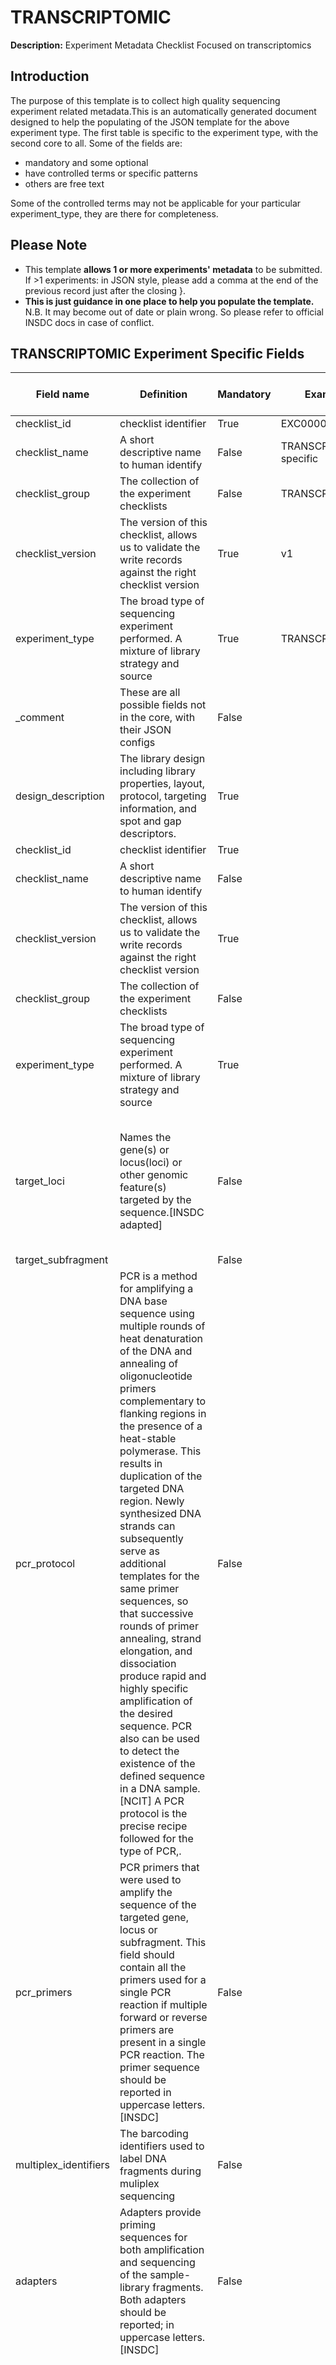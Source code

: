 # TRANSCRIPTOMIC

**Description:** Experiment Metadata Checklist Focused on transcriptomics

## Introduction

The purpose of this template is to collect high quality sequencing experiment related metadata.This is an automatically generated document designed to help the populating of the JSON template for the above experiment type.
The first table is specific to the experiment type, with the second core to all. Some of the fields are:

* mandatory and some optional
* have controlled terms or specific patterns
* others are free text

Some of the controlled terms may not be applicable for your particular experiment_type, they are there for completeness.

## Please Note

* This template **allows 1 or more experiments' metadata** to be submitted. If >1 experiments: in JSON style, please add a comma at the end of the previous record just after the closing }.
* **This is just guidance in one place to help you populate the template.** N.B. It may become out of date or plain wrong. So please refer to official INSDC docs in case of conflict.

## TRANSCRIPTOMIC Experiment Specific Fields

| Field name | Definition | Mandatory | Example | Type | Controlled Vocab Terms | Comment |
| --- | --- | --- | --- | --- | --- | --- |
| checklist_id | checklist identifier | True | EXC000020 | string |  |  |
| checklist_name | A short descriptive name to human identify | False | TRANSCRIPTOMIC specific | string |  |  |
| checklist_group | The collection of the experiment checklists | False | TRANSCRIPTOMIC | string |  |  |
| checklist_version | The version of this checklist, allows us to validate the write records against the right checklist version | True | v1 | integer |  | Version of the format v[[::digit::]] e..g. v2 |
| experiment_type | The broad type of sequencing experiment performed. A mixture of library strategy and source | True | TRANSCRIPTOMIC | string |  |  |
| _comment | These are all possible fields not in the core, with their JSON configs | False |  | string |  |  |
| design_description | The library design including library properties, layout, protocol, targeting information, and spot and gap descriptors. | True |  | string |  |  |
| checklist_id | checklist identifier | True |  | string |  |  |
| checklist_name | A short descriptive name to human identify | False |  | string |  |  |
| checklist_version | The version of this checklist, allows us to validate the write records against the right checklist version | True |  | integer |  | Version of the format v[[::digit::]] e..g. v2 |
| checklist_group | The collection of the experiment checklists | False |  | string |  |  |
| experiment_type | The broad type of sequencing experiment performed. A mixture of library strategy and source | True |  | string |  |  |
| target_loci | Names the gene(s) or locus(loci) or other genomic feature(s) targeted by the sequence.[INSDC adapted] | False |  | string | 16S rRNA, 18S rRNA, 28S rRNA, COX1, ITS1-5.8S-ITS2, RBCL, exome, matK, other |  |
| target_subfragment |  | False |  | string |  |  |
| pcr_protocol | PCR is a method for amplifying a DNA base sequence using multiple rounds of heat denaturation of the DNA and annealing of oligonucleotide primers complementary to flanking regions in the presence of a heat-stable polymerase. This results in duplication of the targeted DNA region. Newly synthesized DNA strands can subsequently serve as additional templates for the same primer sequences, so that successive rounds of primer annealing, strand elongation, and dissociation produce rapid and highly specific amplification of the desired sequence. PCR also can be used to detect the existence of the defined sequence in a DNA sample.[NCIT] A PCR protocol is the precise recipe followed for the type of PCR,. | False |  | string |  | see the pcr_primers fields too |
| pcr_primers | PCR primers that were used to amplify the sequence of the targeted gene, locus or subfragment. This field should contain all the primers used for a single PCR reaction if multiple forward or reverse primers are present in a single PCR reaction. The primer sequence should be reported in uppercase letters.[INSDC] | False |  | string |  |  |
| multiplex_identifiers | The barcoding identifiers used to label DNA fragments during muliplex sequencing | False |  | string |  |  |
| adapters | Adapters provide priming sequences for both amplification and sequencing of the sample-library fragments. Both adapters should be reported; in uppercase letters.[INSDC] | False |  | string |  |  |
| sequence_related | sequence format type, filename and checksum[INSDC] | True |  | string |  | This section allows one to provide sequence file names. The sequences can be in fastq, CRAM and BAM. N.B. BAM filers do not needs to be assemblies and BAM is slightly favoured over fastq as it is more compressed. |

## Core Fields

| Field name | Definition | Mandatory | Example | Controlled Vocab Terms | Comment |
| --- | --- | --- | --- | --- | --- |
| study_id | This is the study accession number that starts with ERP granted after registering a study with the ENA. [ENA] | True | ERP1234567 | (^(E\|D\|S)RP[0-9]{6,})\|(^PRJ(E\|D\|N)[A-Z][0-9]+) |  |
| sample_accession | This is the study accession number that starts with ERP granted after registering a study with the ENA. [ENA] | True |  | (^SAM(E\|D\|N)[A-Z]?[0-9]+)\|(^(E\|D\|S)RS[0-9]{6,}) |  |
| library_layout | Reads are unpaired (usual case).[ENA] | False | SINGLE | SINGLE, PAIRED |  |
| experiment_name | A unique name of the experiment within your study. An experiment is the sequencing activity that generates one or more sequencing runs on a specific sample. [ENA] | False | my lovely TRANSCRIPTOMICS experiment |  |  |
| library_source | The LIBRARY_SOURCE specifies the type of source material that is being sequenced. [INSDC] | True | TRANSCRIPTOMIC | GENOMIC, GENOMIC SINGLE CELL, TRANSCRIPTOMIC, TRANSCRIPTOMIC SINGLE CELL, METAGENOMIC, METATRANSCRIPTOMIC, SYNTHETIC, VIRAL RNA, OTHER |  |
| library_strategy | Sequencing technique intended for this library.[INSDC] | True | RNA-Seq | WGS, WGA, WXS, RNA-Seq, ssRNA-seq, snRNA-seq, miRNA-Seq, ncRNA-Seq, FL-cDNA, EST, Hi-C, ATAC-seq, WCS, RAD-Seq, CLONE, POOLCLONE, AMPLICON, CLONEEND, FINISHING, ChIP-Seq, MNase-Seq, DNase-Hypersensitivity, Bisulfite-Seq, CTS, MRE-Seq, MeDIP-Seq, MBD-Seq, Tn-Seq, VALIDATION, FAIRE-seq, SELEX, RIP-Seq, ChIA-PET, Synthetic-Long-Read, Targeted-Capture, Tethered Chromatin Conformation Capture, NOMe-Seq, ChM-Seq, GBS, Ribo-Seq, OTHER |  |
| library_selection | Method used to enrich the target in the sequence library preparation. [INSDC] | True | unspecified | RANDOM, PCR, RANDOM PCR, RT-PCR, HMPR, MF, repeat fractionation, size fractionation, MSLL, cDNA, cDNA_randomPriming, cDNA_oligo_dT, PolyA, Oligo-dT, Inverse rRNA, Inverse rRNA selection, ChIP, ChIP-Seq, MNase, DNase, Hybrid Selection, Reduced Representation, Restriction Digest, 5-methylcytidine antibody, MBD2 protein methyl-CpG binding domain, CAGE, RACE, MDA, padlock probes capture method, other, unspecified |  |
| library_name | The name of the nucleotide sequencing library. [NCIT] | False |  |  |  |
| library_description | The free description of the nucleotide sequencing library. [NCIT adapted] | False |  |  |  |
| insert_size | The average insert size found during nucleic acid sequencing. [NCIT] | False | 0 |  |  |
| instrument_platform | The name of the technology platform used to perform nucleic acid sequencing. [NCIT] | True | ILLUMINA | ABI_SOLID, BGISEQ, CAPILLARY, COMPLETE_GENOMICS, DNBSEQ, ELEMENT, HELICOS, ILLUMINA, ION_TORRENT, LS454, OXFORD_NANOPORE, PACBIO_SMRT, ULTIMA |  will get values from the sra.experiment_xml |
| instrument_model | The name and/or number associated with a specific sequencing instrument model.  [NCIT-adapted] | False | unspecified | 454 GS, 454 GS 20, 454 GS FLX, 454 GS FLX Titanium, 454 GS FLX+, 454 GS Junior, AB 310 Genetic Analyzer, AB 3130 Genetic Analyzer, AB 3130xL Genetic Analyzer, AB 3500 Genetic Analyzer, AB 3500xL Genetic Analyzer, AB 3730 Genetic Analyzer, AB 3730xL Genetic Analyzer, AB 5500 Genetic Analyzer, AB 5500xl Genetic Analyzer, AB 5500xl-W Genetic Analysis System, AB SOLiD 3 Plus System, AB SOLiD 4 System, AB SOLiD 4hq System, AB SOLiD PI System, AB SOLiD System, AB SOLiD System 2.0, AB SOLiD System 3.0, BGISEQ-50, BGISEQ-500, Complete Genomics, DNBSEQ-G400, DNBSEQ-G400 FAST, DNBSEQ-G50, DNBSEQ-T7, Element AVITI, GridION, Helicos HeliScope, HiSeq X Five, HiSeq X Ten, Illumina Genome Analyzer, Illumina Genome Analyzer II, Illumina Genome Analyzer IIx, Illumina HiScanSQ, Illumina HiSeq 1000, Illumina HiSeq 1500, Illumina HiSeq 2000, Illumina HiSeq 2500, Illumina HiSeq 3000, Illumina HiSeq 4000, Illumina HiSeq X, Illumina MiSeq, Illumina MiniSeq, Illumina NovaSeq 6000, Illumina NovaSeq X, Illumina iSeq 100, Ion GeneStudio S5, Ion GeneStudio S5 Plus, Ion GeneStudio S5 Prime, Ion Torrent Genexus, Ion Torrent PGM, Ion Torrent Proton, Ion Torrent S5, Ion Torrent S5 XL, MGISEQ-2000RS, MinION, NextSeq 1000, NextSeq 2000, NextSeq 500, NextSeq 550, PacBio RS, PacBio RS II, PromethION, Sequel, Sequel II, Sequel IIe, UG 100, unspecified |  will get values from the sra.experiment_xml |
| sequencing_protocol | A rule which guides how an activity should be performed. This is for the sequencing related[NCIT] | False | A URL from protocol.io |  | if multiple protocols. use a pipe to delimited |
